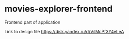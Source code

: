 # movies-explorer-frontend

Frontend part of application

Link to design file https://disk.yandex.ru/d/VilMcPf3Y4eLeA